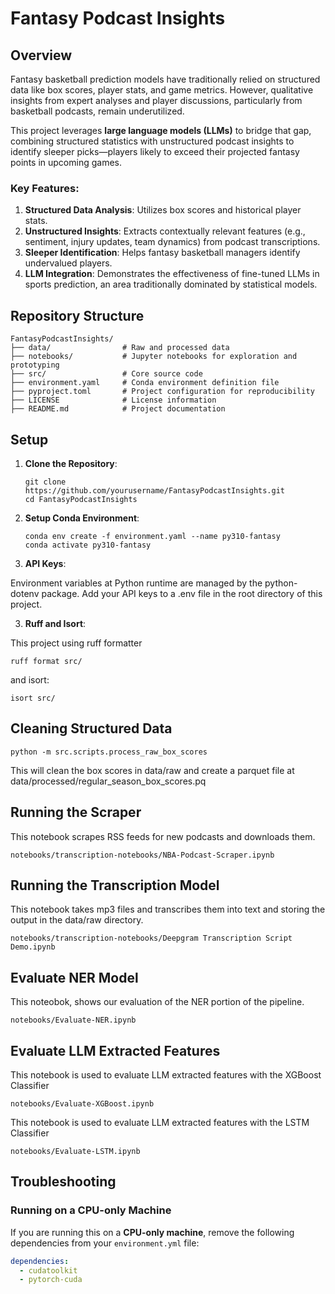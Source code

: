 # Fantasy Podcast Insights

## Overview

Fantasy basketball prediction models have traditionally relied on structured data like box scores, player stats, and game metrics. However, qualitative insights from expert analyses and player discussions, particularly from basketball podcasts, remain underutilized. 

This project leverages **large language models (LLMs)** to bridge that gap, combining structured statistics with unstructured podcast insights to identify sleeper picks—players likely to exceed their projected fantasy points in upcoming games.

### Key Features:
1. **Structured Data Analysis**: Utilizes box scores and historical player stats.
2. **Unstructured Insights**: Extracts contextually relevant features (e.g., sentiment, injury updates, team dynamics) from podcast transcriptions.
3. **Sleeper Identification**: Helps fantasy basketball managers identify undervalued players.
4. **LLM Integration**: Demonstrates the effectiveness of fine-tuned LLMs in sports prediction, an area traditionally dominated by statistical models.

## Repository Structure

```plaintext
FantasyPodcastInsights/
├── data/                # Raw and processed data
├── notebooks/           # Jupyter notebooks for exploration and prototyping
├── src/                 # Core source code
├── environment.yaml     # Conda environment definition file
├── pyproject.toml       # Project configuration for reproducibility
├── LICENSE              # License information
├── README.md            # Project documentation
```

## Setup
1. **Clone the Repository**:
   ```
   git clone https://github.com/yourusername/FantasyPodcastInsights.git
   cd FantasyPodcastInsights
   ```

2. **Setup Conda Environment**:
   ```
   conda env create -f environment.yaml --name py310-fantasy
   conda activate py310-fantasy
   ```

4. **API Keys**:

Environment variables at Python runtime are managed by the python-dotenv package.
Add your API keys to a .env file in the root directory of this project.

3. **Ruff and Isort**:

This project using ruff formatter 
```
ruff format src/
```
and isort:
```
isort src/
```

## Cleaning Structured Data
```
python -m src.scripts.process_raw_box_scores
```
This will clean the box scores in data/raw and create a parquet file at data/processed/regular_season_box_scores.pq

## Running the Scraper
This notebook scrapes RSS feeds for new podcasts and downloads them.
```
notebooks/transcription-notebooks/NBA-Podcast-Scraper.ipynb
```

## Running the Transcription Model
This notebook takes mp3 files and transcribes them into text and storing the output
in the data/raw directory.
```
notebooks/transcription-notebooks/Deepgram Transcription Script Demo.ipynb
```

## Evaluate NER Model
This noteobok, shows our evaluation of the NER portion of the pipeline.
```
notebooks/Evaluate-NER.ipynb
```

## Evaluate LLM Extracted Features
This notebook is used to evaluate LLM extracted features with the XGBoost Classifier
```
notebooks/Evaluate-XGBoost.ipynb
```

This notebook is used to evaluate LLM extracted features with the LSTM Classifier
```
notebooks/Evaluate-LSTM.ipynb
```

## Troubleshooting

### Running on a CPU-only Machine
If you are running this on a **CPU-only machine**, remove the following dependencies from your `environment.yml` file:

```yaml
dependencies:
  - cudatoolkit
  - pytorch-cuda
